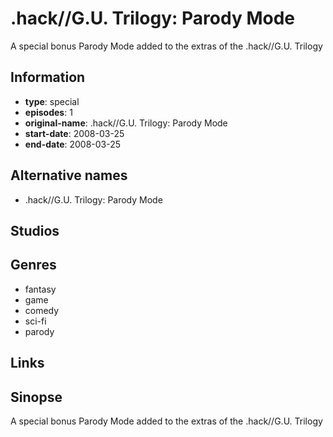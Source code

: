 # .hack//G.U. Trilogy: Parody Mode

A special bonus Parody Mode added to the extras of the .hack//G.U. Trilogy

## Information

-   **type**: special
-   **episodes**: 1
-   **original-name**: .hack//G.U. Trilogy: Parody Mode
-   **start-date**: 2008-03-25
-   **end-date**: 2008-03-25

## Alternative names

-   .hack//G.U. Trilogy: Parody Mode

## Studios

## Genres

-   fantasy
-   game
-   comedy
-   sci-fi
-   parody

## Links

## Sinopse

A special bonus Parody Mode added to the extras of the .hack//G.U. Trilogy
